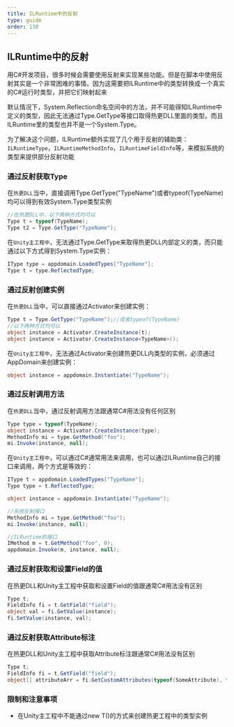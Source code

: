 ```yaml
---
title: ILRuntime中的反射
type: guide
order: 130
---
```


## ILRuntime中的反射

用C#开发项目，很多时候会需要使用反射来实现某些功能。但是在脚本中使用反射其实是一个非常困难的事情。因为这需要把ILRuntime中的类型转换成一个真实的C#运行时类型，并把它们映射起来

默认情况下，System.Reflection命名空间中的方法，并不可能得知ILRuntime中定义的类型，因此无法通过Type.GetType等接口取得热更DLL里面的类型。而且ILRuntime里的类型也并不是一个System.Type。

为了解决这个问题，ILRuntime额外实现了几个用于反射的辅助类：`ILRuntimeType`，`ILRuntimeMethodInfo`，`ILRuntimeFieldInfo`等，来模拟系统的类型来提供部分反射功能

### 通过反射获取Type

在`热更DLL`当中，直接调用Type.GetType("TypeName")或者typeof(TypeName)均可以得到有效System.Type类型实例
```csharp
//在热更DLL中，以下两种方式均可以
Type t = typeof(TypeName);
Type t2 = Type.GetType("TypeName");
```

在`Unity主工程中`，无法通过Type.GetType来取得热更DLL内部定义的类，而只能通过以下方式得到System.Type实例：

```csharp
IType type = appdomain.LoadedTypes["TypeName"];
Type t = type.ReflectedType;
```

### 通过反射创建实例

在`热更DLL`当中，可以直接通过Activator来创建实例：

```csharp
Type t = Type.GetType("TypeName");//或者typeof(TypeName)
//以下两种方式均可以
object instance = Activator.CreateInstance(t);
object instance = Activator.CreateInstance<TypeName>();
```

在`Unity主工程中`，无法通过Activator来创建热更DLL内类型的实例，必须通过AppDomain来创建实例：
```csharp
object instance = appdomain.Instantiate("TypeName");
```

### 通过反射调用方法
在`热更DLL`当中，通过反射调用方法跟通常C#用法没有任何区别

```csharp
Type type = typeof(TypeName);
object instance = Activator.CreateInstance(type);
MethodInfo mi = type.GetMethod("foo");
mi.Invoke(instance, null);
```

在`Unity主工程中`，可以通过C#通常用法来调用，也可以通过ILRuntime自己的接口来调用，两个方式是等效的：
```csharp
IType t = appdomain.LoadedTypes["TypeName"];
Type type = t.ReflectedType;

object instance = appdomain.Instantiate("TypeName");

//系统反射接口
MethodInfo mi = type.GetMethod("foo");
mi.Invoke(instance, null);

//ILRuntime的接口
IMethod m = t.GetMethod("foo", 0);
appdomain.Invoke(m, instance, null);
```

### 通过反射获取和设置Field的值

在热更DLL和Unity主工程中获取和设置Field的值跟通常C#用法没有区别
```csharp
Type t;
FieldInfo fi = t.GetField("field");
object val = fi.GetValue(instance);
fi.SetValue(instance, val);
```

### 通过反射获取Attribute标注

在热更DLL和Unity主工程中获取Attribute标注跟通常C#用法没有区别
```csharp
Type t;
FieldInfo fi = t.GetField("field");
object[] attributeArr = fi.GetCustomAttributes(typeof(SomeAttribute), false);
```

### 限制和注意事项

* 在Unity主工程中不能通过new T()的方式来创建热更工程中的类型实例